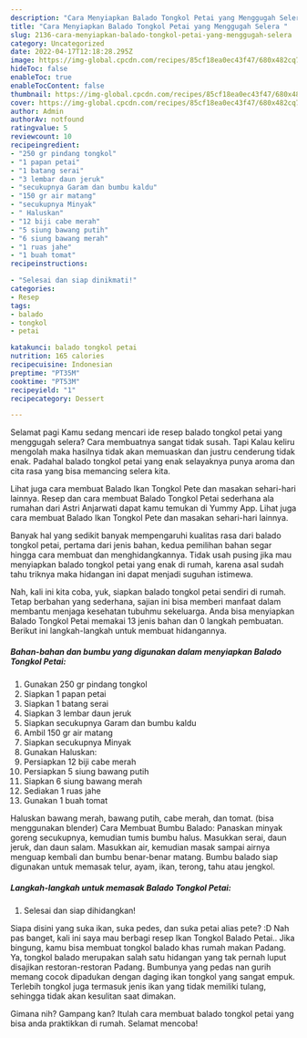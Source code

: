 ```yaml
---
description: "Cara Menyiapkan Balado Tongkol Petai yang Menggugah Selera "
title: "Cara Menyiapkan Balado Tongkol Petai yang Menggugah Selera "
slug: 2136-cara-menyiapkan-balado-tongkol-petai-yang-menggugah-selera
category: Uncategorized
date: 2022-04-17T12:18:28.295Z
image: https://img-global.cpcdn.com/recipes/85cf18ea0ec43f47/680x482cq70/balado-tongkol-petai-foto-resep-utama.jpg
hideToc: false
enableToc: true
enableTocContent: false
thumbnail: https://img-global.cpcdn.com/recipes/85cf18ea0ec43f47/680x482cq70/balado-tongkol-petai-foto-resep-utama.jpg
cover: https://img-global.cpcdn.com/recipes/85cf18ea0ec43f47/680x482cq70/balado-tongkol-petai-foto-resep-utama.jpg
author: Admin
authorAv: notfound
ratingvalue: 5
reviewcount: 10
recipeingredient:
- "250 gr pindang tongkol"
- "1 papan petai"
- "1 batang serai"
- "3 lembar daun jeruk"
- "secukupnya Garam dan bumbu kaldu"
- "150 gr air matang"
- "secukupnya Minyak"
- " Haluskan"
- "12 biji cabe merah"
- "5 siung bawang putih"
- "6 siung bawang merah"
- "1 ruas jahe"
- "1 buah tomat"
recipeinstructions:

- "Selesai dan siap dinikmati!"
categories:
- Resep
tags:
- balado
- tongkol
- petai

katakunci: balado tongkol petai 
nutrition: 165 calories
recipecuisine: Indonesian
preptime: "PT35M"
cooktime: "PT53M"
recipeyield: "1"
recipecategory: Dessert

---
```



Selamat pagi Kamu sedang mencari ide resep balado tongkol petai yang menggugah selera? Cara membuatnya sangat tidak susah. Tapi Kalau keliru mengolah maka hasilnya tidak akan memuaskan dan justru cenderung tidak enak. Padahal balado tongkol petai yang enak selayaknya punya aroma dan cita rasa yang bisa memancing selera kita.


Lihat juga cara membuat Balado Ikan Tongkol Pete dan masakan sehari-hari lainnya. Resep dan cara membuat Balado Tongkol Petai sederhana ala rumahan dari Astri Anjarwati dapat kamu temukan di Yummy App. Lihat juga cara membuat Balado Ikan Tongkol Pete dan masakan sehari-hari lainnya.

Banyak hal yang sedikit banyak mempengaruhi kualitas rasa dari balado tongkol petai, pertama dari jenis bahan, kedua pemilihan bahan segar hingga cara membuat dan menghidangkannya. Tidak usah pusing jika mau menyiapkan balado tongkol petai yang enak di rumah, karena asal sudah tahu triknya maka hidangan ini dapat menjadi suguhan istimewa.


Nah, kali ini kita coba, yuk, siapkan balado tongkol petai sendiri di rumah. Tetap berbahan yang sederhana, sajian ini bisa memberi manfaat dalam membantu menjaga kesehatan tubuhmu sekeluarga. Anda bisa menyiapkan Balado Tongkol Petai memakai 13 jenis bahan dan 0 langkah pembuatan. Berikut ini langkah-langkah untuk membuat hidangannya.

<!--inarticleads1-->

##### Bahan-bahan dan bumbu yang digunakan dalam menyiapkan Balado Tongkol Petai:

1. Gunakan 250 gr pindang tongkol
1. Siapkan 1 papan petai
1. Siapkan 1 batang serai
1. Siapkan 3 lembar daun jeruk
1. Siapkan secukupnya Garam dan bumbu kaldu
1. Ambil 150 gr air matang
1. Siapkan secukupnya Minyak
1. Gunakan  Haluskan:
1. Persiapkan 12 biji cabe merah
1. Persiapkan 5 siung bawang putih
1. Siapkan 6 siung bawang merah
1. Sediakan 1 ruas jahe
1. Gunakan 1 buah tomat


Haluskan bawang merah, bawang putih, cabe merah, dan tomat. (bisa menggunakan blender) Cara Membuat Bumbu Balado: Panaskan minyak goreng secukupnya, kemudian tumis bumbu halus. Masukkan serai, daun jeruk, dan daun salam. Masukkan air, kemudian masak sampai airnya menguap kembali dan bumbu benar-benar matang. Bumbu balado siap digunakan untuk memasak telur, ayam, ikan, terong, tahu atau jengkol. 

<!--inarticleads2-->

##### Langkah-langkah untuk memasak Balado Tongkol Petai:


1. Selesai dan siap dihidangkan!

Siapa disini yang suka ikan, suka pedes, dan suka petai alias pete? :D Nah pas banget, kali ini saya mau berbagi resep Ikan Tongkol Balado Petai.. Jika bingung, kamu bisa membuat tongkol balado khas rumah makan Padang. Ya, tongkol balado merupakan salah satu hidangan yang tak pernah luput disajikan restoran-restoran Padang. Bumbunya yang pedas nan gurih memang cocok dipadukan dengan daging ikan tongkol yang sangat empuk. Terlebih tongkol juga termasuk jenis ikan yang tidak memiliki tulang, sehingga tidak akan kesulitan saat dimakan. 

Gimana nih? Gampang kan? Itulah cara membuat balado tongkol petai yang bisa anda praktikkan di rumah. Selamat mencoba!
